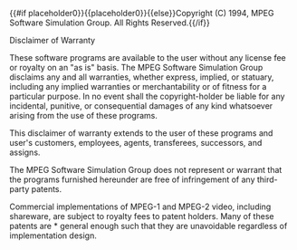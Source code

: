 {{#if placeholder0}}{{placeholder0}}{{else}}Copyright (C) 1994, MPEG Software
            Simulation Group. All Rights Reserved.{{/if}}

 Disclaimer of Warranty

 These software programs are available to the user without any license fee or royalty on an &quot;as is&quot; basis. The MPEG Software Simulation Group disclaims any and all warranties, whether express, implied, or statuary, including any implied warranties or merchantability or of fitness for a particular purpose. In no event shall the copyright-holder be liable for any incidental, punitive, or consequential damages of any kind whatsoever arising from the use of these programs.

 This disclaimer of warranty extends to the user of these programs and user's customers, employees, agents, transferees, successors, and assigns.

 The MPEG Software Simulation Group does not represent or warrant that the programs furnished hereunder are free of infringement of any third-party patents.

 Commercial implementations of MPEG-1 and MPEG-2 video, including shareware, are subject to royalty fees to patent holders. Many of these patents are \* general enough such that they are unavoidable regardless of implementation design.